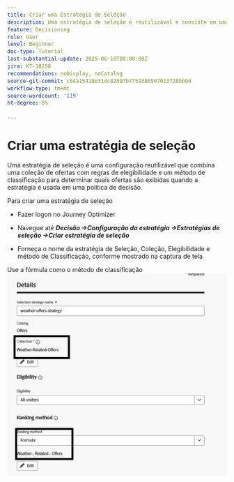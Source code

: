 ```yaml
---
title: Criar uma Estratégia de Seleção
description: Uma estratégia de seleção é reutilizável e consiste em uma coleção associada a uma restrição de qualificação e um método de classificação para determinar as ofertas a serem exibidas quando selecionadas em uma política de decisão.
feature: Decisioning
role: User
level: Beginner
doc-type: Tutorial
last-substantial-update: 2025-06-10T00:00:00Z
jira: KT-18258
recommendations: noDisplay, noCatalog
source-git-commit: c04a15418e31dc82597b7759386907013728bb0d
workflow-type: tm+mt
source-wordcount: '119'
ht-degree: 0%

---
```


# Criar uma estratégia de seleção

Uma estratégia de seleção é uma configuração reutilizável que combina uma coleção de ofertas com regras de elegibilidade e um método de classificação para determinar quais ofertas são exibidas quando a estratégia é usada em uma política de decisão.

Para criar uma estratégia de seleção

* Fazer logon no Journey Optimizer

* Navegue até _&#x200B;**Decisão ->Configuração da estratégia ->Estratégias de seleção ->Criar estratégia de seleção**&#x200B;_

* Forneça o nome da estratégia de Seleção, Coleção, Elegibilidade e método de Classificação, conforme mostrado na captura de tela


Use a fórmula como o método de classificação
![estratégia-seleção](assets/selection-strategy.png)
